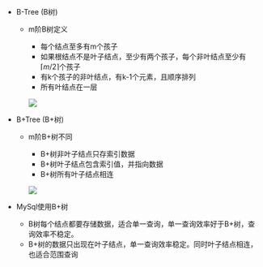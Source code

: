 * B-Tree (B树)

  * m阶B树定义

    * 每个结点至多有m个孩子
    * 如果根结点不是叶子结点，至少有两个孩子，每个非叶结点至少有$\lceil m/2\rceil$个孩子
    * 有k个孩子的非叶结点，有k-1个元素，且顺序排列
    * 所有叶结点在一层

    ![](https://upload.wikimedia.org/wikipedia/commons/3/33/B_tree_insertion_example.png)

* B+Tree (B+树)

  * m阶B+树不同

    * B+树非叶子结点只存索引数据
    * B+树叶子结点包含索引值，并指向数据
    * B+树所有叶子结点相连

    ![](https://upload.wikimedia.org/wikipedia/commons/thumb/3/37/Bplustree.png/600px-Bplustree.png)

* MySql使用B+树

  * B树每个结点都要存储数据，适合单一查询，单一查询效率好于B+树，查询效率不稳定。
  * B+树的数据只出现在叶子结点，单一查询效率稳定。同时叶子结点相连，也适合范围查询